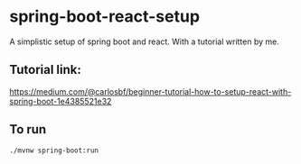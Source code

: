 # spring-boot-react-setup
A simplistic setup of spring boot and react. With a tutorial written by me. 

## Tutorial link:
https://medium.com/@carlosbf/beginner-tutorial-how-to-setup-react-with-spring-boot-1e4385521e32

## To run
```
./mvnw spring-boot:run
```
